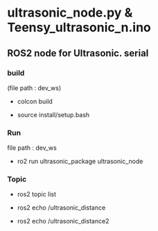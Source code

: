# ultrasonic_node.py & Teensy_ultrasonic_n.ino

## ROS2 node for Ultrasonic. serial


### build
(file path : dev_ws)

- colcon build

- source install/setup.bash

### Run

file path : dev_ws

- ro2 run ultrasonic_package ultrasonic_node


### Topic 
- ros2 topic list

- ros2 echo /ultrasonic_distance
- ros2 echo /ultrasonic_distance2
